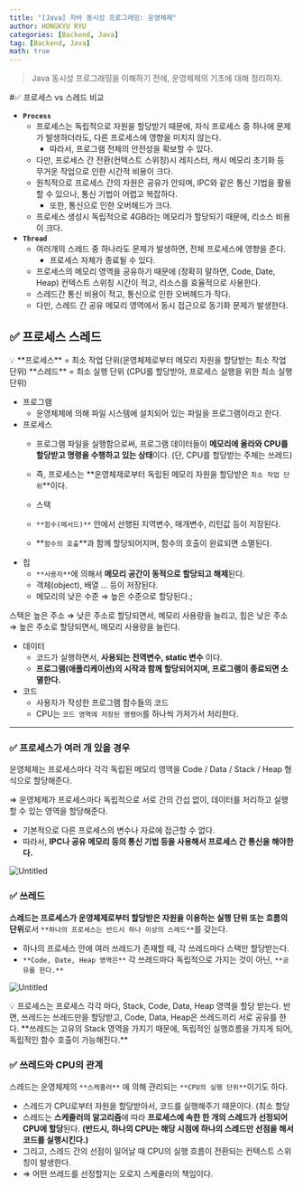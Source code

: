 ```yaml
---
title: "[Java] 자바 동시성 프로그래밍: 운영체제"
author: HONGKYU RYU
categories: [Backend, Java]
tag: [Backend, Java]
math: true
---
```


> Java 동시성 프로그래밍을 이해하기 전에, 운영체제의 기초에 대해 정리하자.

#✅ 프로세스 vs 스레드 비교

- **`Process`**
    - 프로세스는 독립적으로 자원을 할당받기 때문에, 자식 프로세스 중 하나에 문제가 발생하더라도, 다른 프로세스에 영향을 미치지 않는다.
        - 따라서, 프로그램 전체의 안전성을 확보할 수 있다.
    - 다만, 프로세스 간 전환(컨텍스트 스위칭)시 레지스터, 캐시 메모리 초기화 등 무거운 작업으로 인한 시간적 비용이 크다.
    - 원칙적으로 프로세스 간의 자원은 공유가 안되며, IPC와 같은 통신 기법을 활용할 수 있으나, 통신 기법이 어렵고 복잡하다.
        - 또한, 통신으로 인한 오버헤드가 크다.
    - 프로세스 생성시 독립적으로 4GB라는 메모리가 할당되기 때문에, 리소스 비용이 크다.
- **`Thread`**
    - 여러개의 스레드 중 하나라도 문제가 발생하면, 전체 프로세스에 영향을 준다.
        - 프로세스 자체가 종료될 수 있다.
    - 프로세스의 메모리 영역을 공유하기 때문에 (정확히 말하면, Code, Date, Heap) 컨텍스트 스위칭 시간이 적고, 리소스를 효율적으로 사용한다.
    - 스레드간 통신 비용이 적고, 통신으로 인한 오버헤드가 작다.
    - 다만, 스레드 간 공유 메모리 영역에서 동시 접근으로 동기화 문제가 발생한다.
## ✅ 프로세스 스레드

<aside>
💡 **프로세스** = 최소 작업 단위(운영체제로부터 메모리 자원을 할당받는 최소 작업 단위)
**스레드** = 최소 실행 단위 (CPU를 할당받아, 프로세스 실행을 위한 최소 실행 단위)

</aside>

- 프로그램
    - 운영체제에 의해 파일 시스템에 설치되어 있는 파일을 프로그램이라고 한다.
- 프로세스
    - 프로그램 파일을 실행함으로써, 프로그램 데이터들이 **메모리에 올라와 CPU를 할당받고 명령을 수행하고 있는 상태**이다. (단, CPU를 할당받는 주체는 쓰레드)
    - 즉, 프로세스는 **운영체제로부터 독립된 메모리 자원을 할당받은 `최소 작업 단위`**이다.

    - 스택
    - `**함수(메서드)**` 안에서 선행된 지역변수, 매개변수, 리턴값 등이 저장된다.
    - **`함수의 호출`**과 함께 할당되어지며, 함수의 호출이 완료되면 소멸된다.
- 힙
    - `**사용자**`에 의해서 **메모리 공간이 동적으로 할당되고 해제**된다.
    - 객체(object), 배열 … 등이 저장된다.
    - 메모리의 낮은 수준 ⇒ 높은 수준으로 할당된다.;

스택은 높은 주소 ⇒ 낮은 주소로 할당되면서, 메모리 사용량을 늘리고, 힙은 낮은 주소 ⇒ 높은 주소로 할당되면서, 메모리 사용량을 늘린다.

- 데이터
    - 코드가 실행하면서, **사용되는 전역변수, static 변수** 이다.
    - **프로그램(애플리케이션)의 시작과 함께 할당되어지며, 프로그램이 종료되면 소멸한다.**
- 코드
    - 사용자가 작성한 프로그램 함수들의 코드
    - CPU는 `코드 영역에 저장된 명령어`를 하나씩 가져가서 처리한다.

---

### ✅ 프로세스가 여러 개 있을 경우

운영체제는 프로세스마다 각각 독립된 메모리 영역을 Code / Data / Stack / Heap 형식으로 할당해준다. 

⇒ 운영체제가 프로세스마다 독립적으로 서로 간의 간섭 없이, 데이터를 처리하고 실행할 수 있는 영역을 할당해준다.

- 기본적으로 다른 프로세스의 변수나 자료에 접근할 수 없다.
- 따라서, **IPC나 공유 메모리 등의 통신 기법 등을 사용해서 프로세스 간 통신을 해야한다.**

![Untitled](https://prod-files-secure.s3.us-west-2.amazonaws.com/15377b0b-f32e-4b25-8a0f-cdaa247abc77/2f9489ab-0eb5-4d58-a4fe-c15cbf40dd3d/Untitled.png)

### ✅ 쓰레드

**스레드는 프로세스가 운영체제로부터 할당받은 자원을 이용하는 실행 단위 또는 흐름의 단위**로서 `**하나의 프로세스는 반드시 하나 이상의 스레드**`를 갖는다.

- 하나의 프로세스 안에 여러 쓰레드가 존재할 때, 각 쓰레드마다 스택만 할당받는다.
- `**Code, Date, Heap 영역은**` 각 쓰레드마다 독립적으로 가지는 것이 아닌, `**공유를 한다.**`

![Untitled](https://prod-files-secure.s3.us-west-2.amazonaws.com/15377b0b-f32e-4b25-8a0f-cdaa247abc77/03658d4d-4d8f-4921-a63c-5caa9079711e/Untitled.png)

<aside>
💡 프로세스는 프로세스 각각 마다, Stack, Code, Data, Heap 영역을 할당 받는다. 반면, 쓰레드는 쓰레드만을 할당받고, Code, Data, Heap은 쓰레드끼리 서로 공유를 한다.
**쓰레드는 고유의 Stack 영역을 가지기 때문에, 독립적인 실행흐름을 가지게 되어, 독립적인 함수 호출이 가능해진다.**

</aside>

### ✅ 쓰레드와 CPU의 관계

스레드는 운영체제의 `**스케줄러**` 에 의해 관리되는 `**CPU의 실행 단위**`이기도 하다.

- 스레드가 CPU로부터 자원을 할당받아서, 코드를 실행해주기 때문이다. (최소 할당
- 스레드는 **스케줄러의 알고리즘**에 따라 **프로세스에 속한 한 개의 스레드가 선정되어 CPU에 할당**된다. **(반드시, 하나의 CPU는 해당 시점에 하나의 스레드만 선점을 해서 코드를 실행시킨다.)**
- 그리고, 스레드 간의 선점이 일어날 때 CPU의 실행 흐름이 전환되는 컨텍스트 스위칭이 발생한다.
- ⇒ 어떤 쓰레드를 선정할지는 오로지 스케줄러의 책임이다.

